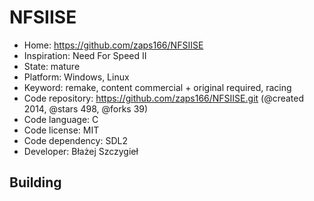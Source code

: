 # NFSIISE

- Home: https://github.com/zaps166/NFSIISE
- Inspiration: Need For Speed II
- State: mature
- Platform: Windows, Linux
- Keyword: remake, content commercial + original required, racing
- Code repository: https://github.com/zaps166/NFSIISE.git (@created 2014, @stars 498, @forks 39)
- Code language: C
- Code license: MIT
- Code dependency: SDL2
- Developer: Błażej Szczygieł

## Building
